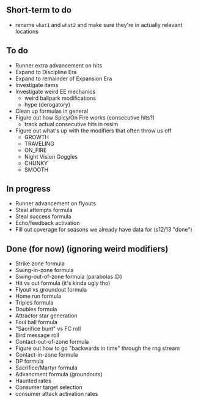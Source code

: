 ## Short-term to do
- rename `what1` and `what2` and make sure they're in actually relevant locations

## To do
- Runner extra advancement on hits
- Expand to Discipline Era
- Expand to remainder of Expansion Era
- Investigate items
- Investigate weird EE mechanics
  - weird ballpark modifications
  - hype (derogatory)
- Clean up formulas in general
- Figure out how Spicy/On Fire works (consecutive hits?)
  - track actual consecutive hits in resim
- Figure out what's up with the modifiers that often throw us off
  - GROWTH
  - TRAVELING
  - ON_FIRE
  - Night Vision Goggles
  - CHUNKY
  - SMOOTH


## In progress
- Runner advancement on flyouts
- Steal attempts formula
- Steal success formula
- Echo/feedback activation
- Fill out coverage for seasons we already have data for (s12/13 "done")

## Done (for now) (ignoring weird modifiers)
- Strike zone formula
- Swing-in-zone formula
- Swing-out-of-zone formula (parabolas 😌)
- Hit vs out formula (it's kinda ugly tho)
- Flyout vs groundout formula
- Home run formula
- Triples formula
- Doubles formula
- Attractor star generation
- Foul ball formula
- "Sacrifice bunt" vs FC roll
- Bird message roll
- Contact-out-of-zone formula
- Figure out how to go "backwards in time" through the rng stream
- Contact-in-zone formula
- DP formula
- Sacrifice/Martyr formula
- Advancment formula (groundouts)
- Haunted rates
- Consumer target selection
- consumer attack activation rates